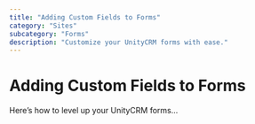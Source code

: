 ```yaml
---
title: "Adding Custom Fields to Forms"
category: "Sites"
subcategory: "Forms"
description: "Customize your UnityCRM forms with ease."
---
```

# Adding Custom Fields to Forms
Here’s how to level up your UnityCRM forms...